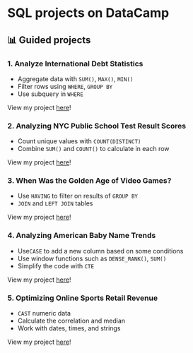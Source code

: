 # SQL projects on DataCamp
## 📊 Guided projects

### 1. Analyze International Debt Statistics
* Aggregate data with ```SUM()```, ```MAX()```, ```MIN()```
* Filter rows using ```WHERE```, ```GROUP BY```
* Use subquery in ```WHERE``` 

View my project [here](https://github.com/qanhnn12/DataCamp-SQL-projects/tree/main/Analyze%20International%20Debt%20Statistics)!

### 2. Analyzing NYC Public School Test Result Scores
* Count unique values with ```COUNT(DISTINCT)``` 
* Combine ```SUM()``` and ```COUNT()``` to calculate in each row


View my project [here](https://github.com/qanhnn12/DataCamp-SQL-projects/tree/main/Analyzing%20NYC%20Public%20School%20Test%20Result%20Scores)!

### 3. When Was the Golden Age of Video Games?
* Use ```HAVING``` to filter on results of ```GROUP BY```
* ```JOIN``` and ```LEFT JOIN``` tables

View my project [here](https://github.com/qanhnn12/DataCamp-SQL-projects/tree/main/When%20Was%20the%20Golden%20Age%20of%20Video%20Games)!

### 4. Analyzing American Baby Name Trends
* Use```CASE``` to add a new column based on some conditions
* Use window functions such as ```DENSE_RANK()```, ```SUM()```
* Simplify the code with ```CTE```

View my project [here](https://github.com/qanhnn12/DataCamp-SQL-projects/tree/main/Analyzing%20American%20Baby%20Name%20Trends)!

### 5. Optimizing Online Sports Retail Revenue
* ```CAST``` numeric data
* Calculate the correlation and median 
* Work with dates, times, and strings

View my project [here](https://github.com/qanhnn12/DataCamp-SQL-projects/tree/main/Optimizing%20Online%20Sports%20Retail%20Revenue)!

